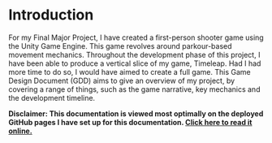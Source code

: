 # Introduction

For my Final Major Project, I have created a first-person shooter game using the Unity Game Engine.
This game revolves around parkour-based movement mechanics. Throughout the development phase of this project, 
I have been able to produce a vertical slice of my game, Timeleap. Had I had more time to do so, I would have aimed
to create a full game. This Game Design Document (GDD) aims to give an overview of my project, by covering a range of things,
such as the game narrative, key mechanics and the development timeline.

**Disclaimer:
This documentation is viewed most optimally on the deployed GitHub pages I have set up for this documentation.
[Click here to read it online.](https://kuritsu243.github.io/FMP_Documentation/introduction.html)**